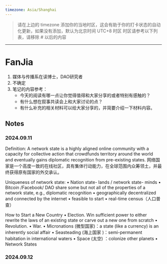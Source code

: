 ```yaml
---
timezone: Asia/Shanghai
---
```


> 请在上边的 timezone 添加你的当地时区，这会有助于你的打卡状态的自动化更新，如果没有添加，默认为北京时间 UTC+8 时区
> 时区请参考以下列表，请移除 # 以后的内容

---

# FanJia

1. 媒体与传播系在读博士，DAO研究者
2. 不确定
3. 笔记的内容参考：
   - 今天的阅读有哪一点让你觉得值得和大家分享的或者特别有感触的？
   - 有什么想在叙事共读会上和大家讨论的点？
   - 有什么补充的相关材料可以给大家分享的，并简要介绍一下材料内容。

## Notes

<!-- Content_START -->

### 2024.09.11



Definition: A network state is a highly aligned online community with a capacity for collective action that crowdfunds territory around the world and eventually gains diplomatic recognition from pre-existing states.
网络国家是一个高度一致的在线社区，具有集体行动能力，在全球范围内众筹领土，并最终获得原有国家的外交承认。

Uniqueness of network state: 
• Nation state- lands / network state- minds
• Bitcoin /Facebook/ DAO share some but not all of the properties of a network state, e.g., diplomatic recognition
• geographically decentralized and connected by the internet
• feasible to start
• real-time census（人口普查）

How to Start a New Country
• Election. Win sufficient power to either rewrite the laws of an existing state or carve out a new one from scratch
• Revolution.
• War.
• Micronations (微型国家)：a state (like a currency) is an inherently social affair
• Seasteading (海上国家 )：semi-permanent habitation in international waters
• Space (太空) ：colonize other planets
• Network States

### 2024.09.12


<!-- Content_END -->
